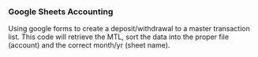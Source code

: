 
### Google Sheets Accounting

Using google forms to create a deposit/withdrawal to a master transaction list.  This code will retrieve the MTL, sort the data into the proper file (account) and the correct month/yr (sheet name).


